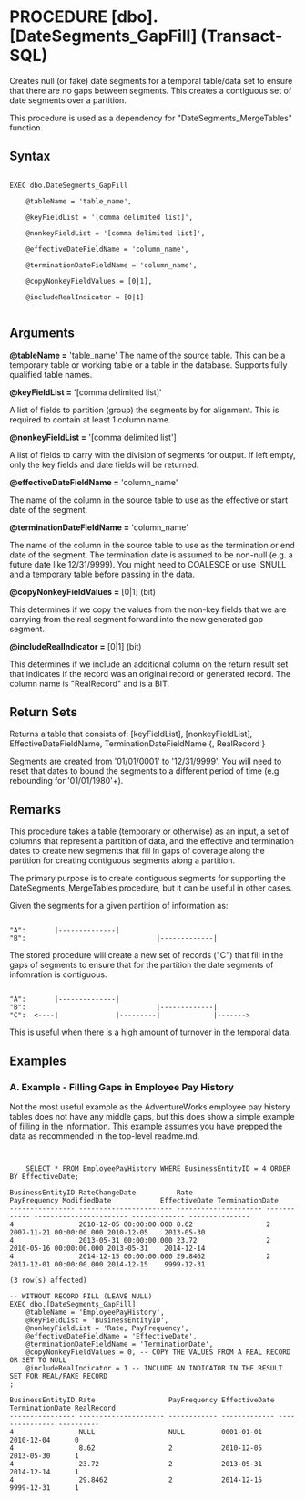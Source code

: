 # PROCEDURE [dbo].[DateSegments_GapFill] (Transact-SQL)

Creates null (or fake) date segments for a temporal table/data set to ensure that there are no gaps between segments. This creates a contiguous set of date segments over a partition. 

This procedure is used as a dependency for "DateSegments_MergeTables" function.


## Syntax
<pre><code>
EXEC dbo.DateSegments_GapFill

    @tableName = 'table_name',

    @keyFieldList = '[comma delimited list]',

    @nonkeyFieldList = '[comma delimited list]',

    @effectiveDateFieldName = 'column_name',

    @terminationDateFieldName = 'column_name',

    @copyNonkeyFieldValues = [0|1],

    @includeRealIndicator = [0|1]

</code></pre>

## Arguments

__@tableName =__ 'table_name'
The name of the source table. This can be a temporary table or working table or a table in the database. Supports fully qualified table names.

__@keyFieldList =__ '[comma delimited list]'

A list of fields to partition (group) the segments by for alignment. This is required to contain at least 1 column name. 

__@nonkeyFieldList =__ '[comma delimited list']

A list of fields to carry with the division of segments for output. If left empty, only the key fields and date fields will be returned. 

__@effectiveDateFieldName =__ 'column_name'

The name of the column in the source table to use as the effective or start date of the segment. 

__@terminationDateFieldName =__ 'column_name'

The name of the column in the source table to use as the termination or end date of the segment. The termination date is assumed to be non-null (e.g. a future date like 12/31/9999). You might need to COALESCE or use ISNULL and a temporary table before passing in the data.

__@copyNonkeyFieldValues =__ [0|1] (bit)

This determines if we copy the values from the non-key fields that we are carrying from the real segment forward into the new generated gap segment.

__@includeRealIndicator =__ [0|1] (bit)

This determines if we include an additional column on the return result set that indicates if the record was an original record or generated record. The column name is "RealRecord" and is a BIT.

## Return Sets 

Returns a table that consists of: [keyFieldList], [nonkeyFieldList], EffectiveDateFieldName, TerminationDateFieldName {, RealRecord }

Segments are created from '01/01/0001' to '12/31/9999'. You will need to reset that dates to bound the segments to a different period of time (e.g. rebounding for '01/01/1980'+).

## Remarks

This procedure takes a table (temporary or otherwise) as an input, a set of columns that represent a partition of data, and the effective and termination dates to create new segments that fill in gaps of coverage along the partition for creating contiguous segments along a partition.

The primary purpose is to create contiguous segments for supporting the DateSegments_MergeTables procedure, but it can be useful in other cases. 

Given the segments for a given partition of information as:

<pre><code>
"A":       |--------------| 
"B":                                |-------------|
</code></pre>

The stored procedure will create a new set of records ("C") that fill in the gaps of segments to ensure that for the partition the date segments of infomration is contiguous.

<pre><code>
"A":       |--------------| 
"B":                                |-------------|
"C":  <----|              |---------|             |------->
</code></pre>

This is useful when there is a high amount of turnover in the temporal data. 

## Examples

### A. Example - Filling Gaps in Employee Pay History

Not the most useful example as the AdventureWorks employee pay history tables does not have any middle gaps, but this does show a simple example of filling in the information. This example assumes you have prepped the data as recommended in the top-level readme.md.

<pre><code>

	SELECT * FROM EmployeePayHistory WHERE BusinessEntityID = 4 ORDER BY EffectiveDate;

BusinessEntityID RateChangeDate          Rate                  PayFrequency ModifiedDate            EffectiveDate TerminationDate
---------------- ----------------------- --------------------- ------------ ----------------------- ------------- ---------------
4                2010-12-05 00:00:00.000 8.62                  2            2007-11-21 00:00:00.000 2010-12-05    2013-05-30
4                2013-05-31 00:00:00.000 23.72                 2            2010-05-16 00:00:00.000 2013-05-31    2014-12-14
4                2014-12-15 00:00:00.000 29.8462               2            2011-12-01 00:00:00.000 2014-12-15    9999-12-31

(3 row(s) affected)    

-- WITHOUT RECORD FILL (LEAVE NULL)
EXEC dbo.[DateSegments_GapFill]
	@tableName = 'EmployeePayHistory', 
	@keyFieldList = 'BusinessEntityID',
	@nonkeyFieldList = 'Rate, PayFrequency',
	@effectiveDateFieldName = 'EffectiveDate',
	@terminationDateFieldName = 'TerminationDate',
	@copyNonkeyFieldValues = 0, -- COPY THE VALUES FROM A REAL RECORD OR SET TO NULL
	@includeRealIndicator = 1 -- INCLUDE AN INDICATOR IN THE RESULT SET FOR REAL/FAKE RECORD 
;

BusinessEntityID Rate                  PayFrequency EffectiveDate TerminationDate RealRecord
---------------- --------------------- ------------ ------------- --------------- ----------
4                NULL                  NULL         0001-01-01    2010-12-04      0
4                8.62                  2            2010-12-05    2013-05-30      1
4                23.72                 2            2013-05-31    2014-12-14      1
4                29.8462               2            2014-12-15    9999-12-31      1

</code></pre>

